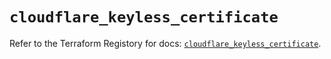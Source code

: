 # `cloudflare_keyless_certificate`

Refer to the Terraform Registory for docs: [`cloudflare_keyless_certificate`](https://registry.terraform.io/providers/cloudflare/cloudflare/4.22.0/docs/resources/keyless_certificate).
